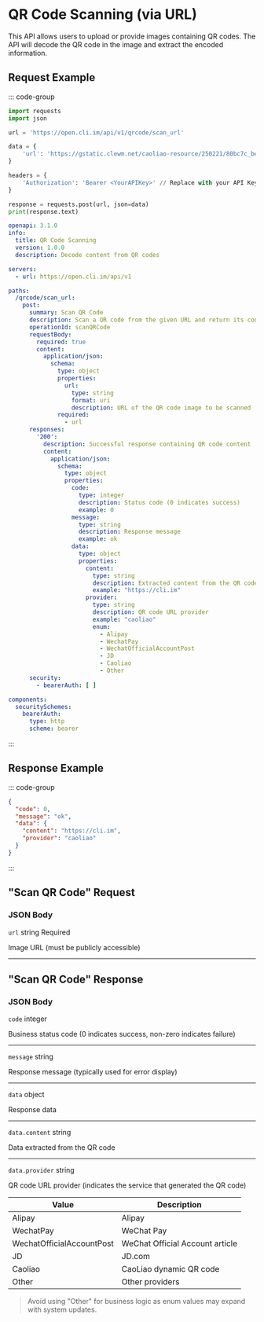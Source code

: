 # QR Code Scanning (via URL)

This API allows users to upload or provide images containing QR codes. The API will decode the QR code in the image and extract the encoded information.

## Request Example

::: code-group

```python [Python + requests]
import requests
import json

url = 'https://open.cli.im/api/v1/qrcode/scan_url'

data = {
    'url': 'https://gstatic.clewm.net/caoliao-resource/250221/80bc7c_be831017.png',
}

headers = {
    'Authorization': 'Bearer <YourAPIKey>' // Replace with your API Key, e.g. 'Bearer abc123456'
}

response = requests.post(url, json=data)
print(response.text)
```

```yaml [OpenAPI V3 Schema]
openapi: 3.1.0
info:
  title: QR Code Scanning
  version: 1.0.0
  description: Decode content from QR codes

servers:
  - url: https://open.cli.im/api/v1

paths:
  /qrcode/scan_url:
    post:
      summary: Scan QR Code
      description: Scan a QR code from the given URL and return its content.
      operationId: scanQRCode
      requestBody:
        required: true
        content:
          application/json:
            schema:
              type: object
              properties:
                url:
                  type: string
                  format: uri
                  description: URL of the QR code image to be scanned
              required:
                - url
      responses:
        '200':
          description: Successful response containing QR code content
          content:
            application/json:
              schema:
                type: object
                properties:
                  code:
                    type: integer
                    description: Status code (0 indicates success)
                    example: 0
                  message:
                    type: string
                    description: Response message
                    example: ok
                  data:
                    type: object
                    properties:
                      content:
                        type: string
                        description: Extracted content from the QR code
                        example: "https://cli.im"
                      provider:
                        type: string
                        description: QR code URL provider
                        example: "caoliao"
                        enum:
                          - Alipay
                          - WechatPay
                          - WechatOfficialAccountPost
                          - JD
                          - Caoliao
                          - Other
      security:
        - bearerAuth: [ ]

components:
  securitySchemes:
    bearerAuth:
      type: http
      scheme: bearer

```

:::

## Response Example

::: code-group

```json
{
  "code": 0,
  "message": "ok",
  "data": {
    "content": "https://cli.im",
    "provider": "caoliao"
  }
}
```

:::

## "Scan QR Code" Request

### JSON Body

`url` string Required

Image URL (must be publicly accessible)

--- 

## "Scan QR Code" Response

### JSON Body

`code` integer

Business status code (0 indicates success, non-zero indicates failure)

---

`message` string

Response message (typically used for error display)

---

`data` object

Response data

---

`data.content` string

Data extracted from the QR code

---

`data.provider` string

QR code URL provider (indicates the service that generated the QR code)

| Value                      | Description  |
|---------------------------|-------------|
| Alipay                   | Alipay       |
| WechatPay                | WeChat Pay   |
| WechatOfficialAccountPost | WeChat Official Account article |
| JD                       | JD.com       |
| Caoliao                  | CaoLiao dynamic QR code |
| Other                    | Other providers |

> Avoid using "Other" for business logic as enum values may expand with system updates.